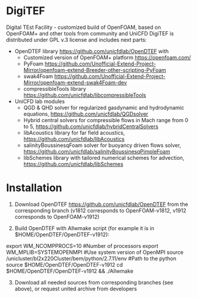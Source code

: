 # DigiTEF
Digital TEst Facility - customized build of OpenFOAM, based on OpenFOAM+ and other tools from community and UniCFD
DigiTEF is distributed under GPL v.3 license and includes next parts:
* OpenDTEF library https://github.com/unicfdlab/OpenDTEF with
    * Customized version of OpenFOAM+ platform https://openfoam.com/
    * PyFoam https://github.com/Unofficial-Extend-Project-Mirror/openfoam-extend-Breeder-other-scripting-PyFoam
    * swak4Foam https://github.com/Unofficial-Extend-Project-Mirror/openfoam-extend-swak4Foam-dev
    * compressibleTools library https://github.com/unicfdlab/libcompressibleTools
* UniCFD lab modules
    * QGD & QHD solver for regularized gasdynamic and hydrodynamic equations, https://github.com/unicfdlab/QGDsolver 
    * Hybrid central solvers for compressible flows in Mach range from 0 to 5, https://github.com/unicfdlab/hybridCentralSolvers
    * libAcoustics library for far field acoustics, https://github.com/unicfdlab/libAcoustics
    * salinityBoussinesqFoam solver for buoyancy driven flows solver, https://github.com/unicfdlab/salinityBoussinesqPimpleFoam
    * libSchemes library with tailored numerical schemes for advection, https://github.com/unicfdlab/libSchemes
    
Installation
============

1. Download OpenDTEF https://github.com/unicfdlab/OpenDTEF from the corresponding branch (v1812 corresponds to OpenFOAM-v1812, v1912 corresponds to OpenFOAM-v1912)

2. Build OpenDTEF with Allwmake script (for example it is in $HOME/OpenDTEF/OpenDTEF-v1912):

export WM_NCOMPPROCS=10 #Number of processors
export WM_MPLIB=SYSTEMOPENMPI #Use system version of OpenMPI
source /unicluster/bl2x220Cluster/bem/python/2.7.11/env #Path to the python
source $HOME/OpenDTEF/OpenDTEF-v1912
cd $HOME/OpenDTEF/OpenDTEF-v1912 && ./Allwmake

3. Download all needed sources from corresponding branches (see above), or request united archive from developers

    
